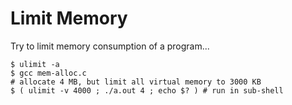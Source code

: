 # Limit Memory

Try to limit memory consumption of a program...

```
$ ulimit -a
$ gcc mem-alloc.c
# allocate 4 MB, but limit all virtual memory to 3000 KB
$ ( ulimit -v 4000 ; ./a.out 4 ; echo $? ) # run in sub-shell
```
